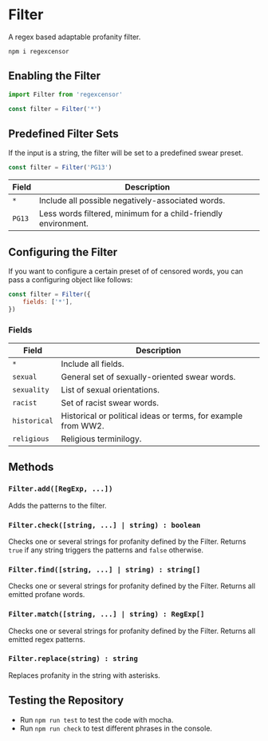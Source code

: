 # Filter

A regex based adaptable profanity filter.

```
npm i regexcensor
```

## Enabling the Filter

```js
import Filter from 'regexcensor'

const filter = Filter('*')
```

## Predefined Filter Sets

If the input is a string, the filter will be set to a predefined swear preset.

```js
const filter = Filter('PG13')
```

|Field| Description
|-|-
|`*`| Include all possible negatively-associated words.
|`PG13`| Less words filtered, minimum for a child-friendly environment.

## Configuring the Filter

If you want to configure a certain preset of of censored words, you can pass a configuring object like follows:

```js
const filter = Filter({
    fields: ['*'],
})
```

### Fields

|Field| Description
|-|-
|`*`| Include all fields.
|`sexual`| General set of sexually-oriented swear words.
|`sexuality`| List of sexual orientations.
|`racist`| Set of racist swear words.
|`historical`| Historical or political ideas or terms, for example from WW2.
|`religious`| Religious terminilogy.

## Methods

### `Filter.add([RegExp, ...])`

Adds the patterns to the filter.

### `Filter.check([string, ...] | string) : boolean`

Checks one or several strings for profanity defined by the Filter. Returns `true` if any string triggers the patterns and `false` otherwise.

### `Filter.find([string, ...] | string) : string[]`

Checks one or several strings for profanity defined by the Filter. Returns all emitted profane words.

### `Filter.match([string, ...] | string) : RegExp[]`

Checks one or several strings for profanity defined by the Filter. Returns all emitted regex patterns.

### `Filter.replace(string) : string`

Replaces profanity in the string with asterisks.

## Testing the Repository

- Run `npm run test` to test the code with mocha.
- Run `npm run check` to test different phrases in the console.